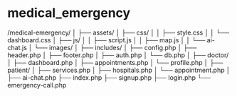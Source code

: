 # medical_emergency
/medical-emergency/
│
├── assets/
│   ├── css/
│   │   ├── style.css
│   │   └── dashboard.css
│   ├── js/
│   │   ├── script.js
│   │   ├── map.js
│   │   └── ai-chat.js
│   └── images/
│
├── includes/
│   ├── config.php
│   ├── header.php
│   ├── footer.php
│   ├── auth.php
│   └── db.php
│
├── doctor/
│   ├── dashboard.php
│   ├── appointments.php
│   └── profile.php
│
├── patient/
│   ├── services.php
│   ├── hospitals.php
│   └── appointment.php
│
├── ai-chat.php
├── index.php
├── signup.php
├── login.php
└── emergency-call.php
